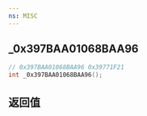 ```yaml
---
ns: MISC
---
```

## _0x397BAA01068BAA96

```c
// 0x397BAA01068BAA96 0x39771F21
int _0x397BAA01068BAA96();
```


## 返回值
